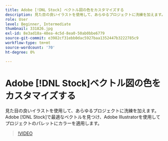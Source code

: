 ```yaml
---
title: Adobe [!DNL Stock] ベクトル図の色をカスタマイズする
description: 見た目の良いイラストを使用して、あらゆるプロジェクトに洗練を加えます。 Adobe [!DNL Stock]で最適なベクトルを見つけ、Adobe Illustratorを使用してプロジェクトのパレットにカラーを適用します
role: User
level: Beginner, Intermediate
thumbnail: 331826.jpg
exl-id: 8e3ad18a-48ea-4c5d-8ea0-50ab0bbe6779
source-git-commit: e3982cf31ebb0dac5927baa1352447b3222785c9
workflow-type: tm+mt
source-wordcount: '70'
ht-degree: 0%

---
```


# Adobe [!DNL Stock]ベクトル図の色をカスタマイズする

見た目の良いイラストを使用して、あらゆるプロジェクトに洗練を加えます。 Adobe [!DNL Stock]で最適なベクトルを見つけ、Adobe Illustratorを使用してプロジェクトのパレットにカラーを適用します。

>[!VIDEO](https://video.tv.adobe.com/v/331826?hidetitle=true)
